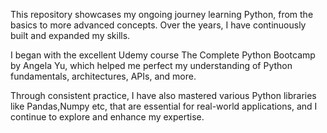 This repository showcases my ongoing journey learning Python, from the basics to more advanced concepts. Over the years, I have continuously built and expanded my skills.

I began with the excellent Udemy course The Complete Python Bootcamp by Angela Yu, which helped me perfect my understanding of Python fundamentals, architectures, APIs, and more.

Through consistent practice, I have also mastered various Python libraries like Pandas,Numpy etc, that are essential for real-world applications, and I continue to explore and enhance my expertise.
